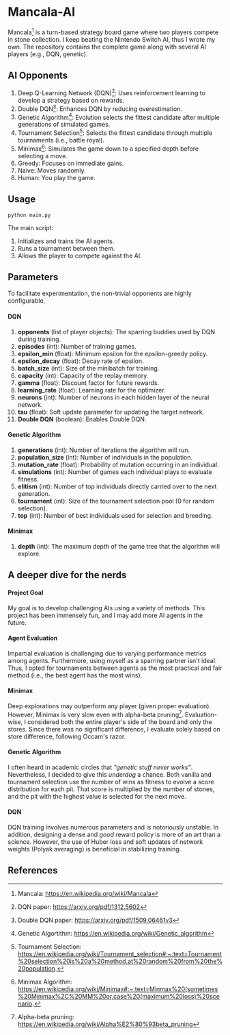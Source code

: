 # Mancala-AI
Mancala[^1] is a turn-based strategy board game where two players compete in stone collection. I keep beating the Nintendo Switch AI, thus I wrote my own. The repository contains the complete game along with several AI players (e.g., DQN, genetic).

## AI Opponents
1. Deep Q-Learning Network (DQN)[^2]: Uses reinforcement learning to develop a strategy based on rewards.
2. Double DQN[^3]: Enhances DQN by reducing overestimation.
1. Genetic Algorithm[^4]: Evolution selects the fittest candidate after multiple generations of simulated games.
1. Tournament Selection[^5]: Selects the fittest candidate through multiple tournaments (i.e., battle royal).
1. Minimax[^6]: Simulates the game down to a specified depth before selecting a move.
1. Greedy: Focuses on immediate gains.
1. Naive: Moves randomly.
1. Human: You play the game.

## Usage
    python main.py
    
The main script:
1. Initializes and trains the AI agents.
2. Runs a tournament between them.
3. Allows the player to compete against the AI.

## Parameters
To facilitate experimentation, the non-trivial opponents are highly configurable.

#### DQN
1. **opponents** (list of player objects): The sparring buddies used by DQN during training. 
1. **episodes** (int): Number of training games.
1. **epsilon_min** (float): Minimum epsilon for the epsilon-greedy policy.
1. **epsilon_decay** (float): Decay rate of epsilon.
1. **batch_size** (int): Size of the minibatch for training.
1. **capacity** (int): Capacity of the replay memory.
1. **gamma** (float): Discount factor for future rewards.
1. **learning_rate** (float): Learning rate for the optimizer.
1. **neurons** (int): Number of neurons in each hidden layer of the neural network.
1. **tau** (float): Soft update parameter for updating the target network.
2. **Double DQN** (boolean): Enables Double DQN.

#### Genetic Algorithm
1. **generations** (int): Number of iterations the algorithm will run.
1. **population_size** (int): Number of individuals in the population.
1. **mutation_rate** (float): Probability of mutation occurring in an individual.
1. **simulations** (int): Number of games each individual plays to evaluate fitness.
1. **elitism** (int): Number of top individuals directly carried over to the next generation.
1. **tournament** (int): Size of the tournament selection pool (0 for random selection).
1. **top** (int): Number of best individuals used for selection and breeding.

#### Minimax
1. **depth** (int): The maximum depth of the game tree that the algorithm will explore.

## A deeper dive for the nerds

#### Project Goal
My goal is to develop challenging AIs using a variety of methods. This project has been immensely fun, and I may add more AI agents in the future.

#### Agent Evaluation
Impartial evaluation is challenging due to varying performance metrics among agents. Furthermore, using myself as a sparring partner isn't ideal. Thus, I opted for tournaments between agents as the most practical and fair method (i.e., the best agent has the most wins).

#### Minimax
Deep explorations may outperform any player (given proper evaluation). However, Minimax is very slow even with alpha-beta pruning[^7]. Evaluation-wise, I considered both the entire player's side of the board and only the stores. Since there was no significant difference, I evaluate solely based on store difference, following Occam's razor.

#### Genetic Algorithm
I often heard in academic circles that *"genetic stuff never works"*. Nevertheless, I decided to give this *underdog* a chance. Both vanilla and tournament selection use the number of wins as fitness to evolve a score distribution for each pit. That score is multiplied by the number of stones, and the pit with the highest value is selected for the next move.

#### DQN
DQN training involves numerous parameters and is notoriously unstable. In addition, designing a dense and *good* reward policy is more of an art than a science. However, the use of Huber loss and soft updates of network weights (Polyak averaging) is beneficial in stabilizing training.

## References
[^1]: Mancala: https://en.wikipedia.org/wiki/Mancala
[^2]: DQN paper: https://arxiv.org/pdf/1312.5602
[^3]: Double DQN paper: https://arxiv.org/pdf/1509.06461v3
[^4]: Genetic Algortithm: https://en.wikipedia.org/wiki/Genetic_algorithm
[^5]: Tournament Selection: https://en.wikipedia.org/wiki/Tournament_selection#:~:text=Tournament%20selection%20is%20a%20method,at%20random%20from%20the%20population.
[^6]: Minimax Algorithm: https://en.wikipedia.org/wiki/Minimax#:~:text=Minmax%20(sometimes%20Minimax%2C%20MM%20or,case%20(maximum%20loss)%20scenario.
[^7]: Alpha-beta pruning: https://en.wikipedia.org/wiki/Alpha%E2%80%93beta_pruning
